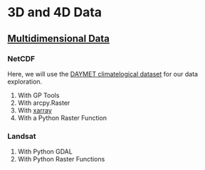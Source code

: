 # 3D and 4D Data

## [Multidimensional Data](https://www.esri.com/arcgis-blog/products/arcgis-pro/imagery/multidimensional-analysis-arcgis-pro/)

### NetCDF
Here, we will use the [DAYMET climatelogical dataset](https://thredds.daac.ornl.gov/thredds/catalog/ornldaac/1345/catalog.html) for our data exploration.

1. With GP Tools
2. With arcpy.Raster
3. With [xarray](http://xarray.pydata.org/en/stable/)
4. With a Python Raster Function

### Landsat
1. With Python GDAL
2. With Python Raster Functions

